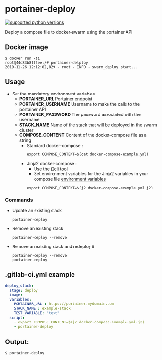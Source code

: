 # portainer-deploy 
[![supported python versions](https://img.shields.io/badge/python-3.9-blue.svg)](https://artifactory.si.francetelecom.fr/api/pypi/virt-dom-rsx-pypi/simple/swarm_deploy/)

Deploy a compose file to docker-swarm using the portainer API

## Docker image
```shell
$ docker run -ti  
root@44c83b8ff2ee:/# portainer-delploy
2019-11-26 12:12:02,829 - root - INFO - swarm_deploy start...
```

## Usage
- Set the mandatory environment variables
  - **PORTAINER_URL** Portainer endpoint 
  - **PORTAINER_USERNAME** Username to make the calls to the portainer API
  - **PORTAINER_PASSWORD** The password associated with the username 
  - **STACK_NAME** Name of the stack that will be deployed in the swarm cluster
  - **COMPOSE_CONTENT** Content of the docker-compose file as a string
    - Standard docker-compose :
      ```shell
      export COMPOSE_CONTENT=$(cat docker-compose-example.yml)
      ```
    - Jinja2 docker-compose :
      - Use the [j2cli tool](https://github.com/kolypto/j2cli#tutorial-with-environment-variables)
      - Set environment variables for the Jinja2 variables in your compose file [environment variables](https://github.com/kolypto/j2cli#tutorial-with-environment-variables)
      ```shell
      export COMPOSE_CONTENT=$(j2 docker-compose-example.yml.j2)
      ```

### Commands
- Update an existing stack
  ```shell
  portainer-deploy
  ```

- Remove an existing stack
  ```shell
  portainer-deploy --remove
  ```

- Remove an existing stack and redeploy it
  ```shell
  portainer-deploy --remove
  portainer-deploy
  ```

## .gitlab-ci.yml example

```yaml
deploy_stack:
  stage: deploy
  image: 
  variables:
    PORTAINER_URL : https://portainer.mydomain.com
    STACK_NAME : example-stack
    TEST_VARIABLE: "test"
  script:
    - export COMPOSE_CONTENT=$(j2 docker-compose-example.yml.j2)
    - portainer-deploy
```

## Output:
```shell
$ portainer-deploy
```
